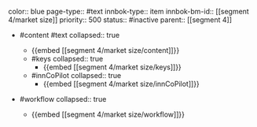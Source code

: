 color:: blue
page-type:: #text
innbok-type:: item
innbok-bm-id:: [[segment 4/market size]]
priority:: 500
status:: #inactive
parent:: [[segment 4]]

- #content #text
  collapsed:: true
	- {{embed [[segment 4/market size/content]]}}
  - #keys
    collapsed:: true
	  - {{embed [[segment 4/market size/keys]]}}
  - #innCoPilot
    collapsed:: true
	  - {{embed [[segment 4/market size/innCoPilot]]}}

- #workflow
  collapsed:: true
	- {{embed [[segment 4/market size/workflow]]}}


